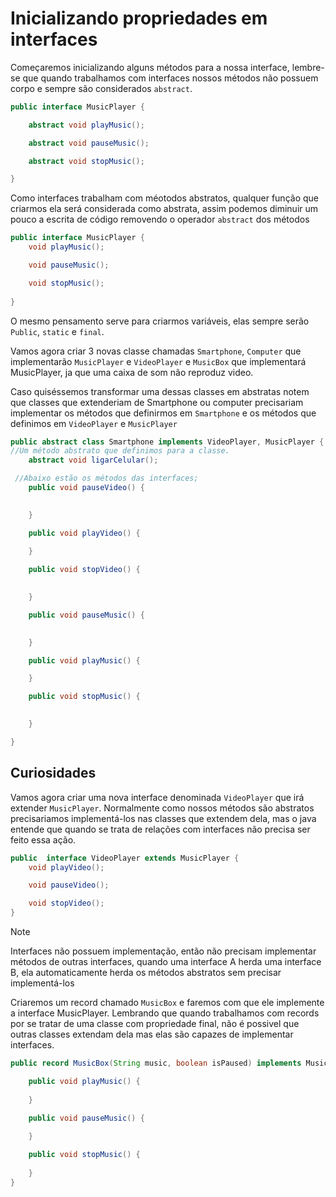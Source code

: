 # Inicializando propriedades em interfaces

Começaremos inicializando alguns métodos para a nossa interface, lembre-se que quando trabalhamos com interfaces nossos métodos não possuem corpo e sempre são considerados ``abstract``.

```java
public interface MusicPlayer {

    abstract void playMusic();

    abstract void pauseMusic();

    abstract void stopMusic();

}       

```
Como interfaces trabalham com méotodos abstratos, qualquer função que criarmos ela será considerada como abstrata, assim podemos diminuir um pouco a escrita de código removendo o operador ``abstract`` dos métodos
```java
public interface MusicPlayer {
    void playMusic();

    void pauseMusic();

    void stopMusic();
 
}       

```
O mesmo pensamento serve para criarmos variáveis, elas sempre serão `Public`, `static` e `final`.

Vamos agora criar 3 novas classe chamadas `Smartphone`, `Computer` que implementarão `MusicPlayer` e `VideoPlayer`
e `MusicBox` que implementará MusicPlayer, ja que uma caixa de som não reproduz video.


Caso quiséssemos transformar uma dessas classes em abstratas notem que classes que extenderiam de Smartphone ou computer precisariam implementar os métodos que definirmos em `Smartphone` e os métodos que definimos em `VideoPlayer` e `MusicPlayer`

```java
public abstract class Smartphone implements VideoPlayer, MusicPlayer {
//Um método abstrato que definimos para a classe.
    abstract void ligarCelular();

 //Abaixo estão os métodos das interfaces;
    public void pauseVideo() {
    

    }

    public void playVideo() {
        
    }

    public void stopVideo() {
        

    }

    public void pauseMusic() {
        

    }

    public void playMusic() {

    }

    public void stopMusic() {
        

    }

}

```




## Curiosidades 
Vamos agora criar uma nova interface denominada `VideoPlayer` que irá extender `MusicPlayer`. Normalmente como nossos métodos são abstratos precisariamos implementá-los nas classes que extendem dela, mas o java entende que quando se trata de relações com interfaces não precisa ser feito essa ação. 



```java
public  interface VideoPlayer extends MusicPlayer {  
    void playVideo();

    void pauseVideo();

    void stopVideo();
}
```

>[!NOTE]
> Interfaces não possuem implementação, então não precisam implementar métodos de outras interfaces, quando uma interface A herda uma interface B, ela automaticamente herda os métodos abstratos sem precisar implementá-los



Criaremos um record chamado `MusicBox` e faremos com que ele implemente a interface MusicPlayer. Lembrando que quando trabalhamos com records por se tratar de uma classe com propriedade final, não é possivel que outras classes extendam dela mas elas são capazes de implementar interfaces.

```java
public record MusicBox(String music, boolean isPaused) implements MusicPlayer {

    public void playMusic() {
        
    }

    public void pauseMusic() {
        
    }

    public void stopMusic() {
        
    }
}   
```